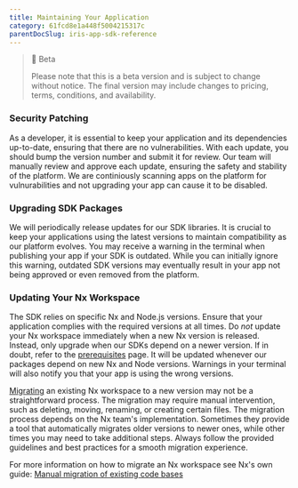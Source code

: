 ```yaml
---
title: Maintaining Your Application
category: 61fcd8e1a448f5004215317c
parentDocSlug: iris-app-sdk-reference
---
```


> 🚧 Beta
> 
> Please note that this is a beta version and is subject to change without notice. The final version may include changes to pricing, terms, conditions, and availability.

### Security Patching
As a developer, it is essential to keep your application and its dependencies up-to-date, ensuring that there are no vulnerabilities. With each update, you should bump the version number and submit it for review. Our team will manually review and approve each update, ensuring the safety and stability of the platform. We are continiously scanning apps on the platform for vulnurabilities and not upgrading your app can cause it to be disabled.

### Upgrading SDK Packages
We will periodically release updates for our SDK libraries. It is crucial to keep your applications using the latest versions to maintain compatibility as our platform evolves. You may receive a warning in the terminal when publishing your app if your SDK is outdated. While you can initially ignore this warning, outdated SDK versions may eventually result in your app not being approved or even removed from the platform.

### Updating Your Nx Workspace
The SDK relies on specific Nx and Node.js versions. Ensure that your application complies with the required versions at all times. Do *not* update your Nx workspace immediately when a new Nx version is released. Instead, only upgrade when our SDKs depend on a newer version. If in doubt, refer to the [prerequisites](hhttps://developers.trackunit.com/docs/prerequisites) page.
It will be updated whenever our packages depend on new Nx and Node versions. Warnings in your terminal will also notify you that your app is using the wrong versions.

[Migrating](https://nx.dev/packages/nx/documents/migrate) an existing Nx workspace to a new version may not be a straightforward process.
The migration may require manual intervention, such as deleting, moving, renaming, or creating certain files.
The migration process depends on the Nx team's implementation. Sometimes they provide a tool that automatically migrates older versions
to newer ones, while other times you may need to take additional steps.
Always follow the provided guidelines and best practices for a smooth migration experience.

For more information on how to migrate an Nx workspace see Nx's own guide: [Manual migration of existing code bases](https://nx.dev/recipes/adopting-nx/manual)
